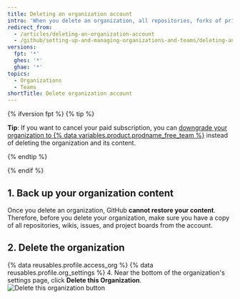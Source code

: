 ```yaml
---
title: Deleting an organization account
intro: 'When you delete an organization, all repositories, forks of private repositories, wikis, issues, pull requests, and Project or Organization Pages are deleted as well. {% ifversion fpt %}The organization name becomes available for use on a new user or organization account, and your billing will end.{% endif %}'
redirect_from:
  - /articles/deleting-an-organization-account
  - /github/setting-up-and-managing-organizations-and-teams/deleting-an-organization-account
versions:
  fpt: '*'
  ghes: '*'
  ghae: '*'
topics:
  - Organizations
  - Teams
shortTitle: Delete organization account
---
```


{% ifversion fpt %}
{% tip %}

**Tip**: If you want to cancel your paid subscription, you can [downgrade your organization to {% data variables.product.prodname_free_team %}](/articles/downgrading-your-github-subscription) instead of deleting the organization and its content.

{% endtip %}

{% endif %}

## 1. Back up your organization content

Once you delete an organization, GitHub **cannot restore your content**. Therefore, before you delete your organization, make sure you have a copy of all repositories, wikis, issues, and project boards from the account.

## 2. Delete the organization

{% data reusables.profile.access_org %}
{% data reusables.profile.org_settings %}
4. Near the bottom of the organization's settings page, click **Delete this Organization**.
   ![Delete this organization button](/assets/images/help/settings/settings-organization-delete.png)
